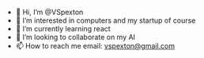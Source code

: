 - 👋 Hi, I’m @VSpexton
- 👀 I’m interested in computers and my startup of course
- 🌱 I’m currently learning react
- 💞️ I’m looking to collaborate on my AI
- 📫 How to reach me email: vspexton@gmail.com

<!---
VSpexton/VSpexton is a ✨ special ✨ repository because its `README.md` (this file) appears on your GitHub profile.
You can click the Preview link to take a look at your changes.
--->
